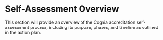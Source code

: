 # Self-Assessment Overview

This section will provide an overview of the Cognia accreditation self-assessment process, including its purpose, phases, and timeline as outlined in the action plan. 